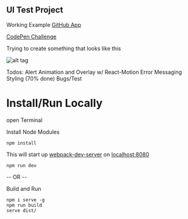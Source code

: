 UI Test Project
-------------------

Working Example [GitHub App](https://ottoinfo.github.io/UI-Test/)

[CodePen Challenge](http://codepen.io/ElGrecode/pen/NAzkya)

Trying to create something that looks like this

![alt tag](http://i.imgur.com/047pCX3.png)

Todos:
  Alert Animation and Overlay w/ React-Motion
  Error Messaging
  Styling (70% done)
  Bugs/Test

Install/Run Locally
===============
open Terminal

Install Node Modules

```npm install```

This will start up [webpack-dev-server](https://webpack.github.io/docs/webpack-dev-server.html) on [localhost:8080](http://localhost:8080)

```npm run dev```


-- OR --

Build and Run
```
npm i serve -g
npm run build
serve dist/
```
